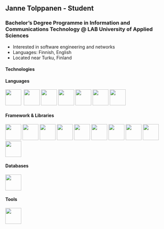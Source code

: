 ## Janne Tolppanen - Student
### Bachelor’s Degree Programme in Information and Communications Technology @ LAB University of Applied Sciences

- Interested in software engineering and networks
- Languages: Finnish, English
- Located near Turku, Finland

#### Technologies
<!-- https://devicon.dev/ -->

#### Languages
<img src="https://cdn.jsdelivr.net/gh/devicons/devicon/icons/javascript/javascript-original.svg" width=50 height=50/>&nbsp;
<img src="https://cdn.jsdelivr.net/gh/devicons/devicon/icons/typescript/typescript-original.svg" width=50 height=50/>
<img src="https://cdn.jsdelivr.net/gh/devicons/devicon/icons/python/python-original.svg" width=50 height=50/>
<img src="https://cdn.jsdelivr.net/gh/devicons/devicon/icons/csharp/csharp-original.svg" width=50 height=50/>
<img src="https://cdn.jsdelivr.net/gh/devicons/devicon/icons/php/php-original.svg" width=50 height=50/>
<img src="https://cdn.jsdelivr.net/gh/devicons/devicon/icons/html5/html5-original-wordmark.svg" width=50 height=50/>
<img src="https://cdn.jsdelivr.net/gh/devicons/devicon/icons/css3/css3-original.svg" width=50 height=50/>

#### Framework & Libraries
<img src="https://cdn.jsdelivr.net/gh/devicons/devicon/icons/react/react-original-wordmark.svg" width=50 height=50/>
<img src="https://cdn.jsdelivr.net/gh/devicons/devicon/icons/bootstrap/bootstrap-original-wordmark.svg" width=50 height=50/>
<img src="https://cdn.jsdelivr.net/gh/devicons/devicon/icons/angularjs/angularjs-original-wordmark.svg" width=50 height=50/>
<img src="https://cdn.jsdelivr.net/gh/devicons/devicon@latest/icons/nestjs/nestjs-original.svg" width=50 height=50 />      
<img src="https://cdn.jsdelivr.net/gh/devicons/devicon/icons/redux/redux-original.svg" width=50 height=50/>
<img src="https://cdn.jsdelivr.net/gh/devicons/devicon/icons/express/express-original.svg" width=50 height=50/>
<img src="https://cdn.jsdelivr.net/gh/devicons/devicon/icons/jest/jest-plain.svg" width=50 height=50/>
<img src="https://cdn.jsdelivr.net/gh/devicons/devicon/icons/materialui/materialui-original.svg" width=50 height=50/>
<img src="https://cdn.jsdelivr.net/gh/devicons/devicon@latest/icons/mocha/mocha-original.svg" width=50 height=50 /> 
<img src="https://cdn.jsdelivr.net/gh/devicons/devicon/icons/nodejs/nodejs-plain-wordmark.svg" width=50 height=50/>

#### Databases 
<img src="https://cdn.jsdelivr.net/gh/devicons/devicon/icons/mongodb/mongodb-original-wordmark.svg" width=50 height=50/>

#### Tools
<img src="https://cdn.jsdelivr.net/gh/devicons/devicon/icons/git/git-original-wordmark.svg" width=50 height=50/>




  




          
